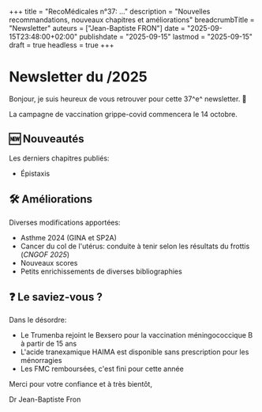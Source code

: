 +++
title = "RecoMédicales n°37:  ..."
description = "Nouvelles recommandations, nouveaux chapitres et améliorations"
breadcrumbTitle = "Newsletter"
auteurs = ["Jean-Baptiste FRON"]
date = "2025-09-15T23:48:00+02:00"
publishdate = "2025-09-15"
lastmod = "2025-09-15"
draft = true
headless = true
+++

# Newsletter du /2025

Bonjour, je suis heureux de vous retrouver pour cette 37^e^ newsletter. 📰

La campagne de vaccination grippe-covid commencera le 14 octobre.

## 🆕 Nouveautés

Les derniers chapitres publiés:

- Épistaxis

## 🛠️ Améliorations

Diverses modifications apportées:

- Asthme 2024 (GINA et SP2A)
- Cancer du col de l'utérus: conduite à tenir selon les résultats du frottis (*CNGOF 2025*)
- Nouveaux scores
- Petits enrichissements de diverses bibliographies

## ❓ Le saviez-vous ?

Dans le désordre:

- Le Trumenba rejoint le Bexsero pour la vaccination méningococcique B à partir de 15 ans
- L'acide tranexamique HAIMA est disponible sans prescription pour les ménorragies
- Les FMC remboursées, c'est fini pour cette année

Merci pour votre confiance et à très bientôt,

Dr Jean-Baptiste Fron
